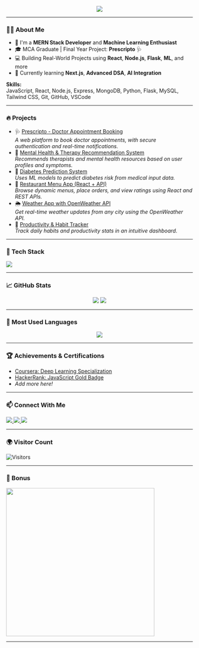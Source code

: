 <p align="center">
  <img src="https://capsule-render.vercel.app/api?type=waving&height=200&text=Hi%20👋%20I'm%20Binayak%20Sethy&fontAlign=50&fontColor=ffffff&fontSize=30&textBg=true&animation=fadeIn&color=0:3E54AC,10:5C81F7" />
</p>

---

### 👨‍💻 About Me

- 🧠 I'm a **MERN Stack Developer** and **Machine Learning Enthusiast**
- 🎓 MCA Graduate | Final Year Project: **Prescripto** 🩺
- 💻 Building Real-World Projects using **React**, **Node.js**, **Flask**, **ML**, and more
- 🌱 Currently learning **Next.js**, **Advanced DSA**, **AI Integration**

**Skills:**  
JavaScript, React, Node.js, Express, MongoDB, Python, Flask, MySQL, Tailwind CSS, Git, GitHub, VSCode

---

### 🔥 Projects

- 🩺 [Prescripto - Doctor Appointment Booking](https://your-live-link.com)  
  _A web platform to book doctor appointments, with secure authentication and real-time notifications._
- 🧠 [Mental Health & Therapy Recommendation System](https://github.com/binayak15/mental-health-therapist)  
  _Recommends therapists and mental health resources based on user profiles and symptoms._
- 💉 [Diabetes Prediction System](https://github.com/binayak15/diabetes-prediction)  
  _Uses ML models to predict diabetes risk from medical input data._
- 🍔 [Restaurant Menu App (React + API)](https://github.com/binayak15/restaurant-menu-app)  
  _Browse dynamic menus, place orders, and view ratings using React and REST APIs._
- 🌦️ [Weather App with OpenWeather API](https://github.com/binayak15/weather-app)  
  _Get real-time weather updates from any city using the OpenWeather API._
- 🎯 [Productivity & Habit Tracker](https://github.com/binayak15/habit-tracker)  
  _Track daily habits and productivity stats in an intuitive dashboard._

---

### 🚀 Tech Stack
<p align="left">
  <img src="https://skillicons.dev/icons?i=react,nodejs,express,mongodb,tailwind,python,flask,mysql,git,github,vscode&theme=dark" />
</p>

---

### 📈 GitHub Stats
<p align="center">
  <img src="https://github-readme-stats.vercel.app/api?username=binayak15&show_icons=true&theme=tokyonight" />
  <img src="https://github-readme-streak-stats.herokuapp.com/?user=binayak15&theme=tokyonight" />
</p>

---

### 📌 Most Used Languages
<p align="center">
  <img src="https://github-readme-stats.vercel.app/api/top-langs/?username=binayak15&layout=compact&theme=tokyonight" />
</p>

---

### 🏆 Achievements & Certifications
- [Coursera: Deep Learning Specialization](https://www.coursera.org/account/accomplishments/specialization/DEMO-LINK)
- [HackerRank: JavaScript Gold Badge](https://www.hackerrank.com/binayak15)
- *Add more here!*

---

### 📫 Connect With Me
<p align="left">
  <a href="https://linkedin.com/in/binayak15" target="_blank">
    <img src="https://img.shields.io/badge/LinkedIn-blue?style=for-the-badge&logo=linkedin" />
  </a>
  <a href="mailto:binayaksethy@example.com">
    <img src="https://img.shields.io/badge/Gmail-red?style=for-the-badge&logo=gmail&logoColor=white" />
  </a>
  <a href="https://twitter.com/binayak15" target="_blank">
    <img src="https://img.shields.io/badge/Twitter-black?style=for-the-badge&logo=twitter" />
  </a>
  <!-- Add your portfolio link if you have one -->
</p>

---

### 🌍 Visitor Count
![Visitors](https://shields.io/badge/dynamic/json?color=blue&label=Profile%20Views&query=value&url=https://api.countapi.xyz/hit/binayak15.github.io/visits)

---

### 🧠 Bonus
<img src="https://media.giphy.com/media/qgQUggAC3Pfv687qPC/giphy.gif" width="400"/>

---
